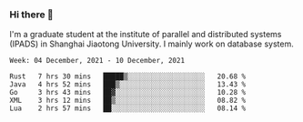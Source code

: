 ### Hi there 👋

I'm a graduate student at the institute of parallel and distributed systems (IPADS) in Shanghai Jiaotong University. I mainly work on database system.

<!--START_SECTION:waka-->
```text
Week: 04 December, 2021 - 10 December, 2021

Rust   7 hrs 30 mins   █████▒░░░░░░░░░░░░░░░░░░░   20.68 % 
Java   4 hrs 52 mins   ███▒░░░░░░░░░░░░░░░░░░░░░   13.43 % 
Go     3 hrs 43 mins   ██▓░░░░░░░░░░░░░░░░░░░░░░   10.28 % 
XML    3 hrs 12 mins   ██▒░░░░░░░░░░░░░░░░░░░░░░   08.82 % 
Lua    2 hrs 57 mins   ██░░░░░░░░░░░░░░░░░░░░░░░   08.14 % 
```
<!--END_SECTION:waka-->

<!--
**yqmmm/yqmmm** is a ✨ _special_ ✨ repository because its `README.md` (this file) appears on your GitHub profile.

Here are some ideas to get you started:

- 🔭 I’m currently working on ...
- 🌱 I’m currently learning ...
- 👯 I’m looking to collaborate on ...
- 🤔 I’m looking for help with ...
- 💬 Ask me about ...
- 📫 How to reach me: ...
- 😄 Pronouns: ...
- ⚡ Fun fact: ...
-->
